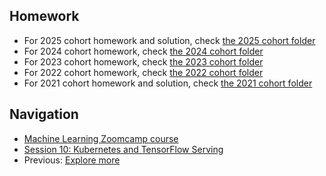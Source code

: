 ## Homework

* For 2025 cohort homework and solution, check [the 2025 cohort folder](../cohorts/2025/10-kubernetes/)
* For 2024 cohort homework, check [the 2024 cohort folder](../cohorts/2024/)
* For 2023 cohort homework, check [the 2023 cohort folder](../cohorts/2023/)
* For 2022 cohort homework, check [the 2022 cohort folder](../cohorts/2022/)
* For 2021 cohort homework and solution, check [the 2021 cohort folder](../cohorts/2021/10-kubernetes/)


## Navigation

* [Machine Learning Zoomcamp course](../)
* [Session 10: Kubernetes and TensorFlow Serving](./)
* Previous: [Explore more](10-explore-more.md)